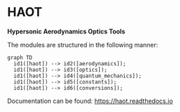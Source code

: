 # HAOT
**Hypersonic Aerodynamics Optics Tools**

The modules are structured in the following manner:

```mermaid
graph TD
  id1([haot]) --> id2([aerodynamics]);
  id1([haot]) --> id3([optics]);
  id1([haot]) --> id4([quantum_mechanics]);
  id1([haot]) --> id5([constants]);
  id1([haot]) --> id6([conversions]);
```

Documentation can be found:
https://haot.readthedocs.io
